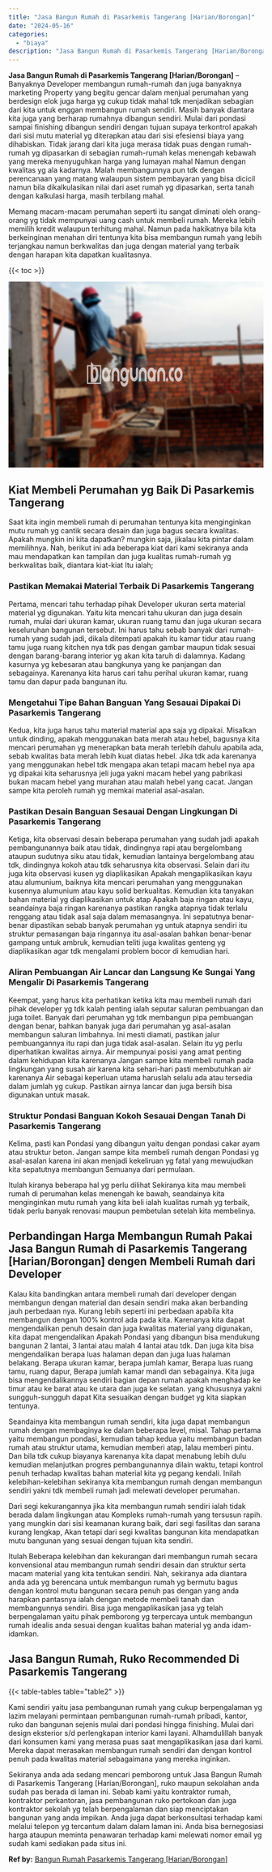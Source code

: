 ```yaml
---
title: "Jasa Bangun Rumah di Pasarkemis Tangerang [Harian/Borongan]"
date: "2024-05-16"
categories: 
  - "biaya"
description: "Jasa Bangun Rumah di Pasarkemis Tangerang [Harian/Borongan]. Sekiranya anda ada sedang mencari pemborong untuk Jasa Bangun Rumah di Pasarkemis Tangerang [Ha..."
---
```


**Jasa Bangun Rumah di Pasarkemis Tangerang \[Harian/Borongan\]** – Banyaknya Developer membangun rumah-rumah dan juga banyaknya marketing Property yang begitu gencar dalam menjual perumahan yang berdesign elok juga harga yg cukup tidak mahal tdk menjadikan sebagian dari kita untuk enggan membangun rumah sendiri. Masih banyak diantara kita juga yang berharap rumahnya dibangun sendiri. Mulai dari pondasi sampai finishing dibangun sendiri dengan tujuan supaya terkontrol apakah dari sisi mutu material yg diterapkan atau dari sisi efesiensi biaya yang dihabiskan. Tidak jarang dari kita juga merasa tidak puas dengan rumah-rumah yg dipasarkan di sebagian rumah-rumah kelas menengah kebawah yang mereka menyuguhkan harga yang lumayan mahal Namun dengan kwalitas yg ala kadarnya. Malah membangunnya pun tdk dengan perencanaan yang matang walaupun sistem pembayaran yang bisa dicicil namun bila dikalkulasikan nilai dari aset rumah yg dipasarkan, serta tanah dengan kalkulasi harga, masih terbilang mahal.

Memang macam-macam perumahan seperti itu sangat diminati oleh orang-orang yg tidak mempunyai uang cash untuk membeli rumah. Mereka lebih memilih kredit walaupun terhitung mahal. Namun pada hakikatnya bila kita berkeinginan menahan diri tentunya kita bisa membangun rumah yang lebih terjangkau namun berkwalitas dan juga dengan material yang terbaik dengan harapan kita dapatkan kualitasnya.

{{< toc >}}

![Jasa Bangun Rumah di Pasarkemis Tangerang [Harian/Borongan]](/images/borong-bangunan-34.png)

## Kiat Membeli Perumahan yg Baik Di Pasarkemis Tangerang

Saat kita ingin membeli rumah di perumahan tentunya kita menginginkan mutu rumah yg cantik secara desain dan juga bagus secara kwalitas. Apakah mungkin ini kita dapatkan? mungkin saja, jikalau kita pintar dalam memilihnya. Nah, berikut ini ada beberapa kiat dari kami sekiranya anda mau mendapatkan kan tampilan dan juga kualitas rumah-rumah yg berkwalitas baik, diantara kiat-kiat Itu ialah;

### Pastikan Memakai Material Terbaik Di Pasarkemis Tangerang

Pertama, mencari tahu terhadap pihak Developer ukuran serta material material yg digunakan. Yaitu kita mencari tahu ukuran dan juga desain rumah, mulai dari ukuran kamar, ukuran ruang tamu dan juga ukuran secara keseluruhan bangunan tersebut. Ini harus tahu sebab banyak dari rumah-rumah yang sudah jadi, dikala ditempati apakah itu kamar tidur atau ruang tamu juga ruang kitchen nya tdk pas dengan gambar maupun tidak sesuai dengan barang-barang interior yg akan kita taruh di dalamnya. Kadang kasurnya yg kebesaran atau bangkunya yang ke panjangan dan sebagainya. Karenanya kita harus cari tahu perihal ukuran kamar, ruang tamu dan dapur pada bangunan itu.

### Mengetahui Tipe Bahan Banguan Yang Sesauai Dipakai Di Pasarkemis Tangerang

Kedua, kita juga harus tahu material material apa saja yg dipakai. Misalkan untuk dinding, apakah menggunakan bata merah atau hebel, bagusnya kita mencari perumahan yg menerapkan bata merah terlebih dahulu apabila ada, sebab kwalitas bata merah lebih kuat diatas hebel. Jika tdk ada karenanya yang menggunakan hebel tdk mengapa akan tetapi macam hebel nya apa yg dipakai kita seharusnya jeli juga yakni macam hebel yang pabrikasi bukan macam hebel yang murahan atau malah hebel yang cacat. Jangan sampe kita peroleh rumah yg memkai material asal-asalan.

### Pastikan Desain Banguan Sesauai Dengan Lingkungan Di Pasarkemis Tangerang

Ketiga, kita observasi desain beberapa perumahan yang sudah jadi apakah pembangunannya baik atau tidak, dindingnya rapi atau bergelombang ataupun sudutnya siku atau tidak, kemudian lantainya bergelombang atau tdk, dindingnya kokoh atau tdk seharusnya kita observasi. Selain dari itu juga kita observasi kusen yg diaplikasikan Apakah mengaplikasikan kayu atau alumunium, baiknya kita mencari perumahan yang menggunakan kusennya alumunium atau kayu solid berkualitas. Kemudian kita tanyakan bahan material yg diaplikasikan untuk atap Apakah baja ringan atau kayu, seandainya baja ringan karenanya pastikan rangka atapnya tidak terlalu renggang atau tidak asal saja dalam memasangnya. Ini sepatutnya benar-benar dipastikan sebab banyak perumahan yg untuk atapnya sendiri itu struktur pemasangan baja ringannya itu asal-asalan bahkan benar-benar gampang untuk ambruk, kemudian teliti juga kwalitas genteng yg diaplikasikan agar tdk mengalami problem bocor di kemudian hari.

### Aliran Pembuangan Air Lancar dan Langsung Ke Sungai Yang Mengalir Di Pasarkemis Tangerang

Keempat, yang harus kita perhatikan ketika kita mau membeli rumah dari pihak developer yg tdk kalah penting ialah seputar saluran pembuangan dan juga toilet. Banyak dari perumahan yg tdk membangun pipa pembuangan dengan benar, bahkan banyak juga dari perumahan yg asal-asalan membangun saluran limbahnya. Ini mesti diamati, pastikan jalur pembuangannya itu rapi dan juga tidak asal-asalan. Selain itu yg perlu diperhatikan kwalitas airnya. Air mempunyai posisi yang amat penting dalam kehidupan kita karenanya Jangan sampe kita membeli rumah pada lingkungan yang susah air karena kita sehari-hari pasti membutuhkan air karenanya Air sebagai keperluan utama haruslah selalu ada atau tersedia dalam jumlah yg cukup. Pastikan airnya lancar dan juga bersih bisa digunakan untuk masak.

### Struktur Pondasi Banguan Kokoh Sesauai Dengan Tanah Di Pasarkemis Tangerang

Kelima, pasti kan Pondasi yang dibangun yaitu dengan pondasi cakar ayam atau struktur beton. Jangan sampe kita membeli rumah dengan Pondasi yg asal-asalan karena ini akan menjadi kekeliruan yg fatal yang mewujudkan kita sepatutnya membangun Semuanya dari permulaan.

Itulah kiranya beberapa hal yg perlu dilihat Sekiranya kita mau membeli rumah di perumahan kelas menengah ke bawah, seandainya kita menginginkan mutu rumah yang kita beli ialah kualitas rumah yg terbaik, tidak perlu banyak renovasi maupun pembetulan setelah kita membelinya.

## Perbandingan Harga Membangun Rumah Pakai Jasa Bangun Rumah di Pasarkemis Tangerang \[Harian/Borongan\] dengen Membeli Rumah dari Developer

Kalau kita bandingkan antara membeli rumah dari developer dengan membangun dengan material dan desain sendiri maka akan berbanding jauh perbedaan nya. Kurang lebih seperti ini perbedaan apabila kita membangun dengan 100% kontrol ada pada kita. Karenanya kita dapat mengendalikan penuh desain dan juga kwalitas material yang digunakan, kita dapat mengendalikan Apakah Pondasi yang dibangun bisa mendukung bangunan 2 lantai, 3 lantai atau malah 4 lantai atau tdk. Dan juga kita bisa mengendalikan berapa luas halaman depan dan juga luas halaman belakang. Berapa ukuran kamar, berapa jumlah kamar, Berapa luas ruang tamu, ruang dapur, Berapa jumlah kamar mandi dan sebagainya. Kita juga bisa mengendalikannya sendiri bagian depan rumah apakah menghadap ke timur atau ke barat atau ke utara dan juga ke selatan. yang khususnya yakni sungguh-sungguh dapat Kita sesuaikan dengan budget yg kita siapkan tentunya.

Seandainya kita membangun rumah sendiri, kita juga dapat membangun rumah dengan membaginya ke dalam beberapa level, misal. Tahap pertama yaitu membangun pondasi, kemudian tahap kedua yaitu membangun badan rumah atau struktur utama, kemudian memberi atap, lalau memberi pintu. Dan bila tdk cukup biayanya karenanya kita dapat menabung lebih dulu kemudian melanjutkan progres pembangunannya dilain waktu, tetapi kontrol penuh terhadap kwalitas bahan material kita yg pegang kendali. Inilah kelebihan-kelebihan sekiranya kita membangun rumah dengan membangun sendiri yakni tdk membeli rumah jadi melewati developer perumahan.

Dari segi kekurangannya jika kita membangun rumah sendiri ialah tidak berada dalam lingkungan atau Kompleks rumah-rumah yang tersusun rapih. yang mungkin dari sisi keamanan kurang baik, dari segi fasilitas dan sarana kurang lengkap, Akan tetapi dari segi kwalitas bangunan kita mendapatkan mutu bangunan yang sesuai dengan tujuan kita sendiri.

Itulah Beberapa kelebihan dan kekurangan dari membangun rumah secara konvensional atau membangun rumah sendiri desain dan struktur serta macam material yang kita tentukan sendiri. Nah, sekiranya ada diantara anda ada yg berencana untuk membangun rumah yg bermutu bagus dengan kontrol mutu bangunan secara penuh pas dengan yang anda harapkan pantasnya ialah dengan metode membeli tanah dan membangunnya sendiri. Bisa juga mengaplikasikan jasa yg telah berpengalaman yaitu pihak pemborong yg terpercaya untuk membangun rumah idealis anda sesuai dengan kualitas bahan material yg anda idam-idamkan.

## Jasa Bangun Rumah, Ruko Recommended Di Pasarkemis Tangerang

{{< table-tables table="table2" >}}

Kami sendiri yaitu jasa pembangunan rumah yang cukup berpengalaman yg lazim melayani permintaan pembangunan rumah-rumah pribadi, kantor, ruko dan bangunan sejenis mulai dari pondasi hingga finishing. Mulai dari design eksterior s/d perlengkapan interior kami layani. Alhamdulillah banyak dari konsumen kami yang merasa puas saat mengaplikasikan jasa dari kami. Mereka dapat merasakan membangun rumah sendiri dan dengan kontrol penuh pada kwalitas material sebagaimana yang mereka inginkan.

Sekiranya anda ada sedang mencari pemborong untuk Jasa Bangun Rumah di Pasarkemis Tangerang \[Harian/Borongan\], ruko maupun sekolahan anda sudah pas berada di laman ini. Sebab kami yaitu kontraktor rumah, kontraktor perkantoran, jasa pembangunan ruko pertokoan dan juga kontraktor sekolah yg telah berpengalaman dan siap menciptakan bangunan yang anda impikan. Anda juga dapat berkonsultasi terhadap kami melalui telepon yg tercantum dalam dalam laman ini. Anda bisa bernegosiasi harga ataupun meminta penawaran terhadap kami melewati nomor email yg sudah kami sediakan pada situs ini.

**Ref by:** [Bangun Rumah Pasarkemis Tangerang [Harian/Borongan]](https://id.wikipedia.org/wiki/Bangun)
